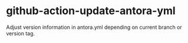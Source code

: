 # github-action-update-antora-yml
Adjust version information in antora.yml depending on current branch or version tag.
